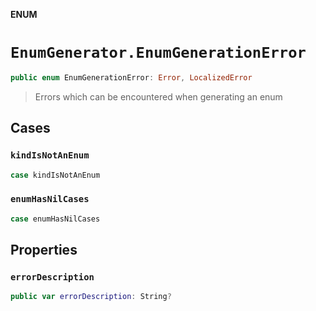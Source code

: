 **ENUM**

# `EnumGenerator.EnumGenerationError`

```swift
public enum EnumGenerationError: Error, LocalizedError
```

> Errors which can be encountered when generating an enum

## Cases
### `kindIsNotAnEnum`

```swift
case kindIsNotAnEnum
```

### `enumHasNilCases`

```swift
case enumHasNilCases
```

## Properties
### `errorDescription`

```swift
public var errorDescription: String?
```
